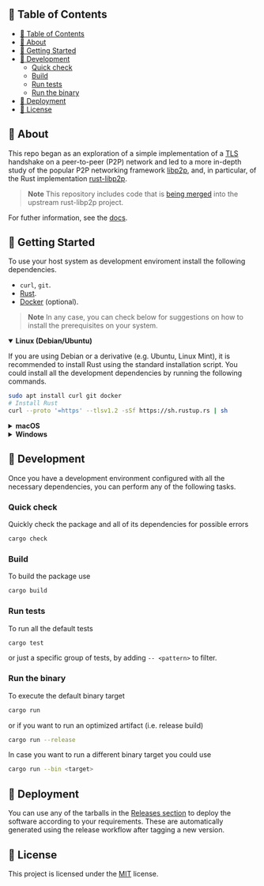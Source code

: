 ## 📝 Table of Contents

- [📝 Table of Contents](#-table-of-contents)
- [🤔 About ](#-about-)
- [🏁 Getting Started ](#-getting-started-)
- [🔧 Development ](#-development-)
  - [Quick check ](#quick-check-)
  - [Build ](#build-)
  - [Run tests ](#run-tests-)
  - [Run the binary ](#run-the-binary-)
- [🚀 Deployment ](#-deployment-)
- [📝 License ](#-license-)

## 🤔 About <a name = "about"></a>
This repo began as an exploration of a simple implementation of a [TLS] handshake on a peer-to-peer
(P2P) network and led to a more in-depth study of the popular P2P networking framework [libp2p], and,
in particular, of the Rust implementation [rust-libp2p].

> **Note**
> This repository includes code that is [being merged](https://github.com/libp2p/rust-libp2p/pull/4864)
> into the upstream rust-libp2p project.

For futher information, see the [docs](./docs/Design.md).

## 🏁 Getting Started <a name = "getting-started"></a>

To use your host system as development enviroment install the following dependencies.

- `curl`, `git`.
- [Rust](https://www.rust-lang.org/tools/install).
- [Docker](https://docs.docker.com/get-docker/) (optional).

> **Note**
> In any case, you can check below for suggestions on how to install the prerequisites on your system.

<details open>
<summary><b>Linux (Debian/Ubuntu)</b></summary>

If you are using Debian or a derivative (e.g. Ubuntu, Linux Mint), it is recommended to install Rust
using the standard installation script. You could install all the development dependencies by running
the following commands.
```sh
sudo apt install curl git docker
# Install Rust
curl --proto '=https' --tlsv1.2 -sSf https://sh.rustup.rs | sh
```
</details>

<details close>
<summary><b>macOS</b></summary>

If you are using macOS you could install all the development dependencies using [Homebrew](https://brew.sh)
by running the following commands.
```sh
brew install curl git docker
# Install Rust
curl --proto '=https' --tlsv1.2 -sSf https://sh.rustup.rs | sh
```
</details>

<details close>
<summary><b>Windows</b></summary>

If you are using Windows, you could install all the required dependencies using the
[`winget`](https://docs.microsoft.com/en-us/windows/package-manager/winget/#production-recommended)
CLI tool by running the following commands.
```sh
winget install --id Git.Git
winget install --id Docker.DockerDesktop
winget install --id Rustlang.Rust.MSVC
```
Otherwise, you could use the Windows Subsystem for Linux ([WSL](https://docs.microsoft.com/en-us/windows/wsl/install)) as development environment and and follow the suggestions for Debian/Ubuntu. 
</details>

## 🔧 Development <a name = "development"></a>

Once you have a development environment configured with all the necessary dependencies, you can
perform any of the following tasks.

### Quick check <a name = "quick-check"></a>

Quickly check the package and all of its dependencies for possible errors
```sh
cargo check
```

### Build <a name = "build"></a>

To build the package use
```sh
cargo build
```

### Run tests <a name = "run-tests"></a>

To run all the default tests
```sh
cargo test
```
or just a specific group of tests, by adding `-- <pattern>` to filter.

### Run the binary <a name = "run-a-binary"></a>

To execute the default binary target
```sh
cargo run
```
or if you want to run an optimized artifact (i.e. release build)
```sh
cargo run --release
```
In case you want to run a different binary target you could use
```sh
cargo run --bin <target>
```

## 🚀 Deployment <a name = "deployment"></a>

You can use any of the tarballs in the [Releases section](https://github.com/denis2glez/p2p-handshake/releases)
to deploy the software according to your requirements. These are automatically generated using the
release workflow after tagging a new version.

## 📝 License <a name = "license"></a>
This project is licensed under the [MIT](LICENSE) license.

[TLS]: https://datatracker.ietf.org/doc/rfc8446
[libp2p]: https://docs.libp2p.io/
[rust-libp2p]: https://github.com/libp2p/rust-libp2p